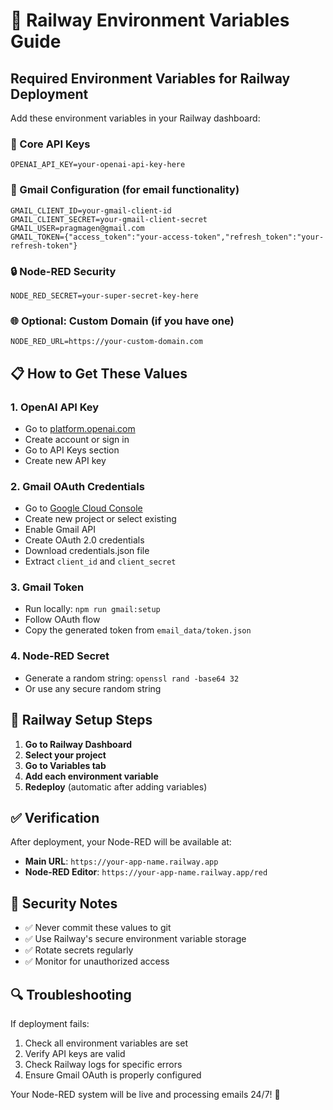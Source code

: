 # 🚀 Railway Environment Variables Guide

## **Required Environment Variables for Railway Deployment**

Add these environment variables in your Railway dashboard:

### **🔑 Core API Keys**

```
OPENAI_API_KEY=your-openai-api-key-here
```

### **📧 Gmail Configuration (for email functionality)**

```
GMAIL_CLIENT_ID=your-gmail-client-id
GMAIL_CLIENT_SECRET=your-gmail-client-secret
GMAIL_USER=pragmagen@gmail.com
GMAIL_TOKEN={"access_token":"your-access-token","refresh_token":"your-refresh-token"}
```

### **🔒 Node-RED Security**

```
NODE_RED_SECRET=your-super-secret-key-here
```

### **🌐 Optional: Custom Domain (if you have one)**

```
NODE_RED_URL=https://your-custom-domain.com
```

## **📋 How to Get These Values**

### **1. OpenAI API Key**

- Go to [platform.openai.com](https://platform.openai.com)
- Create account or sign in
- Go to API Keys section
- Create new API key

### **2. Gmail OAuth Credentials**

- Go to [Google Cloud Console](https://console.cloud.google.com)
- Create new project or select existing
- Enable Gmail API
- Create OAuth 2.0 credentials
- Download credentials.json file
- Extract `client_id` and `client_secret`

### **3. Gmail Token**

- Run locally: `npm run gmail:setup`
- Follow OAuth flow
- Copy the generated token from `email_data/token.json`

### **4. Node-RED Secret**

- Generate a random string: `openssl rand -base64 32`
- Or use any secure random string

## **🔧 Railway Setup Steps**

1. **Go to Railway Dashboard**
2. **Select your project**
3. **Go to Variables tab**
4. **Add each environment variable**
5. **Redeploy** (automatic after adding variables)

## **✅ Verification**

After deployment, your Node-RED will be available at:

- **Main URL**: `https://your-app-name.railway.app`
- **Node-RED Editor**: `https://your-app-name.railway.app/red`

## **🚨 Security Notes**

- ✅ Never commit these values to git
- ✅ Use Railway's secure environment variable storage
- ✅ Rotate secrets regularly
- ✅ Monitor for unauthorized access

## **🔍 Troubleshooting**

If deployment fails:

1. Check all environment variables are set
2. Verify API keys are valid
3. Check Railway logs for specific errors
4. Ensure Gmail OAuth is properly configured

Your Node-RED system will be live and processing emails 24/7! 🎉
